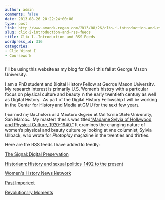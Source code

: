 ```yaml
---
author: admin
comments: false
date: 2013-08-26 20:22:24+00:00
type: post
link: http://www.amanda-regan.com/2013/08/26/clio-i-introduction-and-rss-feeds/
slug: clio-i-introduction-and-rss-feeds
title: Clio I--Introduction and RSS Feeds
wordpress_id: 316
categories:
- Clio Wired I
- Coursework
---
```


I'll be using this website as my blog for Clio I this fall at George Mason University.

I am a PhD student and Digital History Fellow at George Mason University. My research interest is primarily U.S. Women’s history with a particular focus on physical culture and beauty in the early twentieth century as well as Digital History.  As part of the Digital History Fellowship I will be working in the Center for History and Media at GMU for the next few years.

I earned my Bachelors and Masters degree at California State University, San Marcos.  My masters thesis was titled[“Madame Sylvia of Hollywood and Physical Culture, 1920-1940.”](http://csusm-dspace.calstate.edu/handle/10211.8/359) It examines the changing nature of women’s physical and beauty culture by looking at one columnist, Sylvia Ullback, who wrote for _Photoplay_ magazine in the twenties and thirties.



Here are the RSS feeds I have added to feedly:

[The Signal: Digital Preservation](http://blogs.loc.gov/digitalpreservation/#locshare/subscribe)

[Historiann: History and sexual politics, 1492 to the present](http://www.historiann.com/feed/)

[Women's History News Network](http://womenshistorynetwork.org/blog/?feed=rss)

[Past Imperfect](http://blogs.smithsonianmag.com/history/feed)

[Revolutionary Moments](http://hnn.us/hnn_rundowns.rss)

